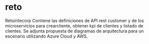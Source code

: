 # reto
Retointecorp
Contiene las definiciones de API rest customer y de los microservicios para crearcliente, obtener kpi de clientes y listado de clientes.
Se adjunta propuesta de diagramas de arquitectura para un escenario utilizando Azure Cloud y AWS.

